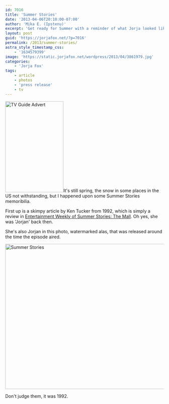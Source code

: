 ```yaml
---
id: 7016
title: 'Summer Stories'
date: '2013-04-06T20:10:00-07:00'
author: 'Mika E. (Ipstenu)'
excerpt: 'Get ready for Summer with a reminder of what Jorja looked like in 1992.'
layout: post
guid: 'https://jorjafox.net/?p=7016'
permalink: /2013/summer-stories/
astra_style_timestamp_css:
    - '1634579399'
image: 'https://static.jorjafox.net/wordpress/2013/04/3861979.jpg'
categories:
    - 'Jorja Fox'
tags:
    - article
    - photos
    - 'press release'
    - tv
---
```


<img class="alignright size-full wp-image-7017" alt="TV Guide Advert" src="//static.jorjafox.net/wordpress/2013/04/Screen-Shot-2013-04-06-at-6-Apr-6.24.08-PM.png" width="185" height="289" />It's still spring, the snow in some places in the US not withstanding, but I happened upon some Summer Stories memoribilia.

First up is a skimpy article by Ken Tucker from 1992, which is simply a review in <a href="https://jorjafox.net/wiki/Entertainment_Weekly_(13_March_1992)"> Entertainment Weekly of Summer Stories: The Mall</a>. Oh yes, she was 'Jorjan' back then.

She's also Jorjan in this photo, watermarked alas, that was released around the time the episode aired.

<a href="//static.jorjafox.net/wordpress/2013/04/3861979.jpg"><img class="alignnone size-large wp-image-7019" alt="Summer Stories" src="//static.jorjafox.net/wordpress/2013/04/3861979.jpg" width="600" height="461" /></a>

Don't judge them, it was 1992.